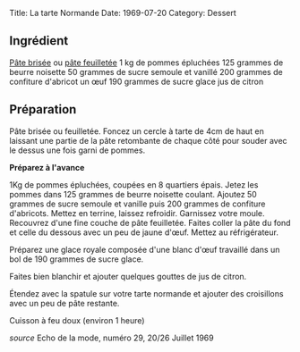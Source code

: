 Title: La tarte Normande
Date: 1969-07-20
Category: Dessert

## Ingrédient

[Pâte brisée](./pate_brisee.md) ou [pâte feuilletée](./pate_feuilletee.md)
1 kg de pommes épluchées
125 grammes de beurre noisette
50 grammes de sucre semoule et vanillé
200 grammes de confiture d'abricot
un œuf
190 grammes de sucre glace
jus de citron

## Préparation

Pâte brisée ou feuilletée.
Foncez un cercle à tarte de 4cm de haut en laissant une partie de la pâte
retombante de chaque côté pour souder avec le dessus une fois garni de pommes.

**Préparez à l'avance**

1Kg de pommes épluchées, coupées en 8 quartiers épais. Jetez les pommes dans 125
grammes de beurre noisette coulant.
Ajoutez 50 grammes de sucre semoule et vanille puis 200 grammes de confiture
d'abricots. Mettez en terrine, laissez refroidir.
Garnissez votre moule.
Recouvrez d'une fine couche de pâte feuilletée.
Faites coller la pâte du fond et celle du dessous avec un peu de jaune d'œuf.
Mettez au réfrigérateur.

Préparez une glace royale composée d'une blanc d'œuf travaillé dans un bol de
190 grammes de sucre glace.

Faites bien blanchir et ajouter quelques gouttes de jus de citron.

Étendez avec la spatule sur votre tarte normande et ajouter des croisillons avec
un peu de pâte restante.

Cuisson à feu doux (environ 1 heure)

*source* Echo de la mode, numéro 29, 20/26 Juillet 1969

